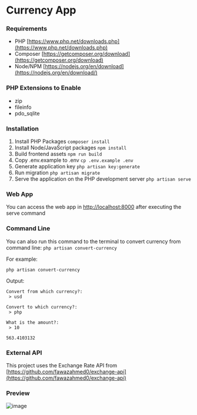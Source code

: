 # Currency App

### Requirements

-   PHP [https://www.php.net/downloads.php](https://www.php.net/downloads.php)
-   Composer [https://getcomposer.org/download](https://getcomposer.org/download)
-   Node/NPM [https://nodejs.org/en/download](https://nodejs.org/en/download/)

### PHP Extensions to Enable

-   zip
-   fileinfo
-   pdo_sqlite

### Installation

1. Install PHP Packages `composer install`
1. Install Node/JavaScript packages `npm install`
1. Build frontend assets `npm run build`
1. Copy .env.example to .env `cp .env.example .env`
1. Generate application key `php artisan key:generate`
1. Run migration `php artisan migrate`
1. Serve the application on the PHP development server `php artisan serve`

### Web App

You can access the web app in [http://localhost:8000](http://localhost:8000) after executing the serve command

### Command Line

You can also run this command to the terminal to convert currency from command line:
`php artisan convert-currency`

For example:

```
php artisan convert-currency
```

Output:

```
Convert from which currency?:
 > usd

Convert to which currency?:
 > php

What is the amount?:
 > 10

563.4103132
```

### External API

This project uses the Exchange Rate API from [https://github.com/fawazahmed0/exchange-api](https://github.com/fawazahmed0/exchange-api)

### Preview
![image](https://github.com/amamboni/currency-app/assets/87349550/2328494d-4592-4c08-ac72-203842fb9d73)

